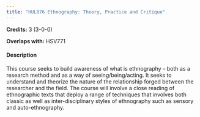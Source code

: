 ```yaml
---
title: "HUL876 Ethnography: Theory, Practice and Critique"
---
```

**Credits:** 3 (3-0-0)

**Overlaps with:** HSV771

#### Description
This course seeks to build awareness of what is ethnography – both as a research method and as a way of seeing/being/acting. It seeks to understand and theorize the nature of the relationship forged between the researcher and the field. The course will involve a close reading of ethnographic texts that deploy a range of techniques that involves both classic as well as inter-disciplinary styles of ethnography such as sensory and auto-ethnography.